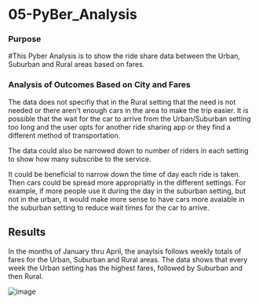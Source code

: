 # 05-PyBer_Analysis

### Purpose
#This Pyber Analysis is to show the ride share data between the Urban, Suburban and Rural areas based on fares. 
 

### Analysis of Outcomes Based on City and Fares


The data does not specifiy that in the Rural setting that the need is not needed or there aren't enough cars in the area to make the trip easier. It is possible that the wait for the car to arrive from the Urban/Suburban setting too long and the user opts for another ride sharing app or they find a different method of transportation.

The data could also be narrowed down to number of riders in each setting to show how many subscribe to the service.

It could be beneficial to narrow down the time of day each ride is taken.  Then cars could be spread more appropriatly in the different settings. For example, if more people use it during the day in the suburban setting, but not in the urban, it would make more sense to have cars more avaiable in the suburban setting to reduce wait times for the car to arrive. 


## Results
In the months of January thru April, the anaylsis follows weekly totals of fares for the Urban, Suburban and Rural areas.  The data shows that every week the Urban setting has the highest fares, followed by Suburban and then Rural. 

![image](https://user-images.githubusercontent.com/80402142/115153398-48cf6c80-a03b-11eb-8bca-c0ba6beae4df.png)
